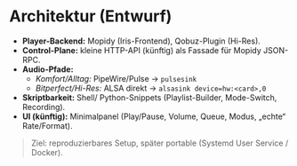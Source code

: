 # Architektur (Entwurf)

- **Player-Backend:** Mopidy (Iris-Frontend), Qobuz-Plugin (Hi-Res).
- **Control-Plane:** kleine HTTP-API (künftig) als Fassade für Mopidy JSON-RPC.
- **Audio-Pfade:**
  - *Komfort/Alltag:* PipeWire/Pulse → `pulsesink`
  - *Bitperfect/Hi-Res:* ALSA direkt → `alsasink device=hw:<card>,0`
- **Skriptbarkeit:** Shell/ Python-Snippets (Playlist-Builder, Mode-Switch, Recording).
- **UI (künftig):** Minimalpanel (Play/Pause, Volume, Queue, Modus, „echte“ Rate/Format).

> Ziel: reproduzierbares Setup, später portable (Systemd User Service / Docker).
